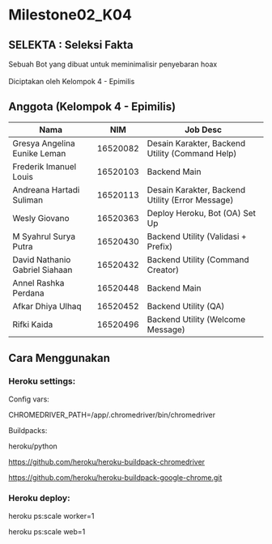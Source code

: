 # Milestone02_K04
## SELEKTA : Seleksi Fakta
Sebuah Bot yang dibuat untuk meminimalisir penyebaran hoax<br><br>
Diciptakan oleh Kelompok 4 - Epimilis

## Anggota (Kelompok 4 - Epimilis)
| Nama               | NIM     | Job Desc  |
|--------------------|---------|-----------|
| Gresya Angelina Eunike Leman | 16520082 | Desain Karakter, Backend Utility (Command Help) |
| Frederik Imanuel Louis | 16520103 | Backend Main |
| Andreana Hartadi Suliman | 16520113 | Desain Karakter, Backend Utility (Error Message) |
| Wesly Giovano | 16520363 | Deploy Heroku, Bot (OA) Set Up |
| M Syahrul Surya Putra | 16520430 | Backend Utility (Validasi + Prefix) |
| David Nathanio Gabriel Siahaan | 16520432 | Backend Utility (Command Creator) |
| Annel Rashka Perdana | 16520448 | Backend Main |
| Afkar Dhiya Ulhaq | 16520452 | Backend Utility (QA) |
| Rifki Kaida | 16520496 | Backend Utility (Welcome Message) |

## Cara Menggunakan

### Heroku settings:

Config vars: 

CHROMEDRIVER_PATH=/app/.chromedriver/bin/chromedriver

Buildpacks:

heroku/python

https://github.com/heroku/heroku-buildpack-chromedriver

https://github.com/heroku/heroku-buildpack-google-chrome.git



### Heroku deploy:

heroku ps:scale worker=1

heroku ps:scale web=1

